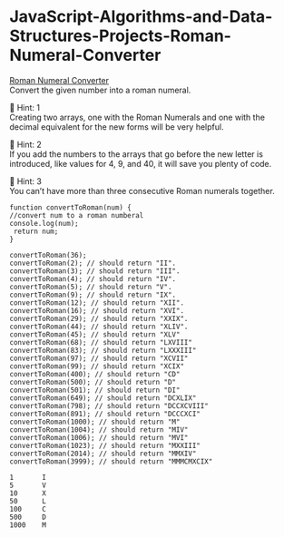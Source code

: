 # JavaScript-Algorithms-and-Data-Structures-Projects-Roman-Numeral-Converter
[Roman Numeral Converter](https://learn.freecodecamp.org/javascript-algorithms-and-data-structures/javascript-algorithms-and-data-structures-projects/roman-numeral-converter "Free Code Camp")  
Convert the given number into a roman numeral.  

:speech_balloon: Hint: 1  
Creating two arrays, one with the Roman Numerals and one with the decimal equivalent for the new forms will be very helpful.  

:speech_balloon: Hint: 2  
If you add the numbers to the arrays that go before the new letter is introduced, like values for 4, 9, and 40, it will save you plenty of code.  

:speech_balloon: Hint: 3  
You can’t have more than three consecutive Roman numerals together.  
```
function convertToRoman(num) {
//convert num to a roman numberal
console.log(num);
 return num;
}

convertToRoman(36);
convertToRoman(2); // should return "II".  
convertToRoman(3); // should return "III".  
convertToRoman(4); // should return "IV".  
convertToRoman(5); // should return "V".  
convertToRoman(9); // should return "IX".  
convertToRoman(12); // should return "XII".  
convertToRoman(16); // should return "XVI".  
convertToRoman(29); // should return "XXIX".  
convertToRoman(44); // should return "XLIV".  
convertToRoman(45); // should return "XLV"  
convertToRoman(68); // should return "LXVIII"  
convertToRoman(83); // should return "LXXXIII"  
convertToRoman(97); // should return "XCVII"  
convertToRoman(99); // should return "XCIX"  
convertToRoman(400); // should return "CD"  
convertToRoman(500); // should return "D"  
convertToRoman(501); // should return "DI"  
convertToRoman(649); // should return "DCXLIX"  
convertToRoman(798); // should return "DCCXCVIII"  
convertToRoman(891); // should return "DCCCXCI"  
convertToRoman(1000); // should return "M"  
convertToRoman(1004); // should return "MIV"  
convertToRoman(1006); // should return "MVI"  
convertToRoman(1023); // should return "MXXIII"  
convertToRoman(2014); // should return "MMXIV"  
convertToRoman(3999); // should return "MMMCMXCIX" 
```
```
1       I  
5       V  
10      X  
50      L  
100     C  
500     D  
1000    M  
```
